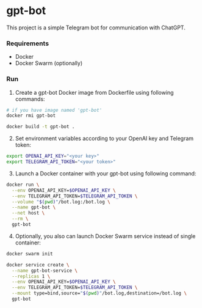 # gpt-bot
This project is a simple Telegram bot for communication with ChatGPT.

### Requirements

- Docker
- Docker Swarm (optionally)

### Run
   
1) Create a gpt-bot Docker image from Dockerfile using following commands:
~~~bash
# if you have image named 'gpt-bot'
docker rmi gpt-bot

docker build -t gpt-bot .
~~~

2) Set environment variables according to your OpenAI key and Telegram token:
~~~bash
export OPENAI_API_KEY="<your key>"
export TELEGRAM_API_TOKEN="<your token>"
~~~

3) Launch a Docker container with your gpt-bot using following command:
~~~bash
docker run \
  --env OPENAI_API_KEY=$OPENAI_API_KEY \
  --env TELEGRAM_API_TOKEN=$TELEGRAM_API_TOKEN \
  --volume "$(pwd)"/bot.log:/bot.log \
  --name gpt-bot \
  --net host \
  --rm \
  gpt-bot
~~~

4) Optionally, you also can launch Docker Swarm service instead of single container:
~~~bash
docker swarm init

docker service create \
  --name gpt-bot-service \
  --replicas 1 \
  --env OPENAI_API_KEY=$OPENAI_API_KEY \
  --env TELEGRAM_API_TOKEN=$TELEGRAM_API_TOKEN \
  --mount type=bind,source="$(pwd)"/bot.log,destination=/bot.log \
  gpt-bot
~~~